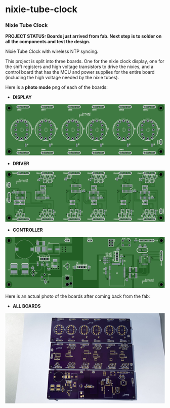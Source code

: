 # nixie-tube-clock
### Nixie Tube Clock

**PROJECT STATUS: Boards just arrived from fab.  Next step is to solder on all the components and test the design.**

Nixie Tube Clock with wireless NTP syncing.

This project is split into three boards.  One for the nixie clock display, one for the shift registers and high voltage transistors to drive the nixies, and a control board that has the MCU and power supplies for the entire board (including the high voltage needed by the nixie tubes).

Here is a **photo mode** png of each of the boards:

* **DISPLAY**

![alt text](/boards/display/display.png "Nixie Tube Clock display board top layer")

* **DRIVER**

![alt text](/boards/driver/driver.png "Nixie Tube Clock driver board top layer")

* **CONTROLLER**

![alt text](/boards/controller/controller.png "Nixie Tube Clock controller board top layer")

Here is an actual photo of the boards after coming back from the fab:

* **ALL BOARDS**

![alt text](/boards/nixie-tube-clock-boards.jpg)
